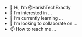 - 👋 Hi, I’m @HarishTechExactly
- 👀 I’m interested in ...
- 🌱 I’m currently learning ...
- 💞️ I’m looking to collaborate on ...
- 📫 How to reach me ...

<!---
HarishTechExactly/HarishTechExactly is a ✨ special ✨ repository because its `README.md` (this file) appears on your GitHub profile.
You can click the Preview link to take a look at your changes.
--->
